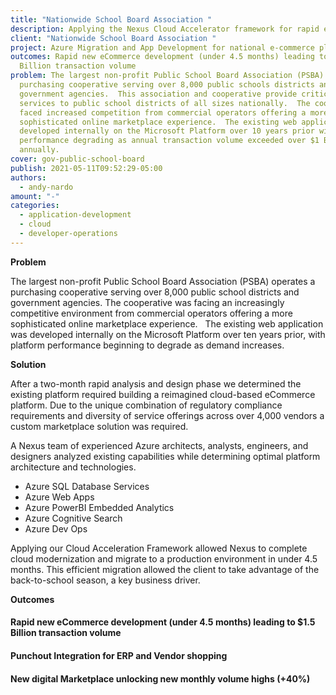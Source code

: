 ```yaml
---
title: "Nationwide School Board Association "
description: Applying the Nexus Cloud Accelerator framework for rapid e-Commerce deployment
client: "Nationwide School Board Association "
project: Azure Migration and App Development for national e-commerce platform
outcomes: Rapid new eCommerce development (under 4.5 months) leading to $1.5
  Billion transaction volume
problem: The largest non-profit Public School Board Association (PSBA) operate a
  purchasing cooperative serving over 8,000 public schools districts and
  government agencies.  This association and cooperative provide critical
  services to public school districts of all sizes nationally.  The cooperative
  faced increased competition from commercial operators offering a more
  sophisticated online marketplace experience.  The existing web application was
  developed internally on the Microsoft Platform over 10 years prior with
  performance degrading as annual transaction volume exceeded over $1 Billion
  annually.
cover: gov-public-school-board
publish: 2021-05-11T09:52:29-05:00
authors:
  - andy-nardo
amount: "-"
categories:
  - application-development
  - cloud
  - developer-operations
---
```

**Problem**

The largest non-profit Public School Board Association (PSBA) operates a purchasing cooperative serving over 8,000 public school districts and government agencies. The cooperative was facing an increasingly competitive environment from commercial operators offering a more sophisticated online marketplace experience.  
The existing web application was developed internally on the Microsoft Platform over ten years prior, with platform performance beginning to degrade as demand increases.

**Solution**

After a two-month rapid analysis and design phase we determined the existing platform required building a reimagined cloud-based eCommerce platform. Due to the unique combination of regulatory compliance requirements and diversity of service offerings across over 4,000 vendors a custom marketplace solution was required.

 A Nexus team of experienced Azure architects, analysts, engineers, and designers analyzed existing capabilities while determining optimal platform architecture and technologies. 

* Azure SQL Database Services
* Azure Web Apps
* Azure PowerBI Embedded Analytics 
* Azure Cognitive Search
* Azure Dev Ops

Applying our Cloud Acceleration Framework allowed Nexus to complete cloud modernization and migrate to a production environment in under 4.5 months. This efficient migration allowed the client to take advantage of the back-to-school season, a key business driver.

**Outcomes**

#### Rapid new eCommerce development (under 4.5 months) leading to $1.5 Billion transaction volume

#### Punchout Integration for ERP and Vendor shopping

#### New digital Marketplace unlocking new monthly volume highs (+40%)